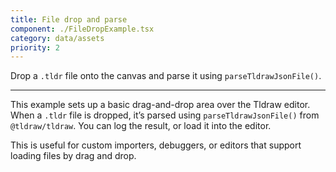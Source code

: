 ```yaml
---
title: File drop and parse
component: ./FileDropExample.tsx
category: data/assets
priority: 2
---
```


Drop a `.tldr` file onto the canvas and parse it using `parseTldrawJsonFile()`.

---

This example sets up a basic drag-and-drop area over the Tldraw editor. When a `.tldr` file is dropped, it’s parsed using `parseTldrawJsonFile()` from `@tldraw/tldraw`. You can log the result, or load it into the editor.

This is useful for custom importers, debuggers, or editors that support loading files by drag and drop.
